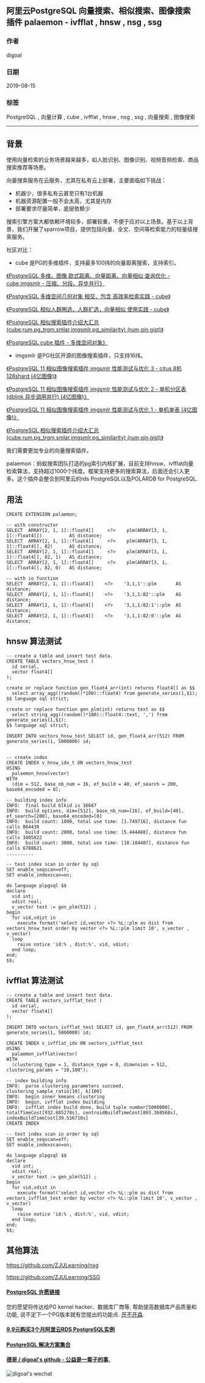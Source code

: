 ## 阿里云PostgreSQL 向量搜索、相似搜索、图像搜索 插件 palaemon - ivfflat , hnsw , nsg , ssg     
                
### 作者                
digoal                
                
### 日期                
2019-08-15               
                
### 标签                
PostgreSQL , 向量计算 , cube , ivfflat , hnsw , nsg , ssg , 向量搜索 , 图像搜索      
                
----                
                
## 背景       
使用向量检索的业务场景越来越多，如人脸识别、图像识别、视频音频检索、商品搜索推荐等场景。    
    
向量搜索服务在云服务，尤其在私有云上部署，主要面临如下挑战：    
    
- 机器少，很多私有云甚至只有1台机器    
- 机器资源配置一般不会太高，尤其是内存    
- 部署要求尽量简单，底层依赖少    
    
搜索引擎方案大都依赖环境较多，部署较重，不便于应对以上场景。基于以上背景，我们开展了sparrow项目，提供包括向量、全文、空间等检索能力的轻量级搜索服务。    
    
社区对比：    
    
- cube 是PG的多维插件，支持最多100纬的向量距离搜索，支持索引。    
  
[《PostgreSQL 多维、图像 欧式距离、向量距离、向量相似 查询优化 - cube,imgsmlr - 压缩、分段、异步并行》](../01811/20181129_01.md)    
  
[《PostgreSQL 多维空间几何对象 相交、包含 高效率检索实践 - cube》](../201810/20181015_01.md)    
  
[《PostgreSQL 相似人群圈选，人群扩选，向量相似 使用实践 - cube》](../201810/20181011_01.md)    
  
[《PostgreSQL 相似搜索插件介绍大汇总 (cube,rum,pg_trgm,smlar,imgsmlr,pg_similarity) (rum,gin,gist)》](../201809/20180904_01.md)    
  
[《PostgreSQL cube 插件 - 多维空间对象》](../201709/20170902_01.md)   
    
- imgsmlr 是PG社区开源的图像搜索插件，只支持16纬。    
  
[《PostgreSQL 11 相似图像搜索插件 imgsmlr 性能测试与优化 3 - citus 8机128shard (4亿图像)》](../201809/20180904_04.md)    
  
[《PostgreSQL 11 相似图像搜索插件 imgsmlr 性能测试与优化 2 - 单机分区表 (dblink 异步调用并行) (4亿图像)》](../201809/20180904_03.md)    
  
[《PostgreSQL 11 相似图像搜索插件 imgsmlr 性能测试与优化 1 - 单机单表 (4亿图像)》](../201809/20180904_02.md)    
  
[《PostgreSQL 相似搜索插件介绍大汇总 (cube,rum,pg_trgm,smlar,imgsmlr,pg_similarity) (rum,gin,gist)》](../201809/20180904_01.md)    
    
我们需要更加专业的向量搜索插件。    
    
palaemon：蚂蚁搜索团队打造的pg索引内核扩展，目前支持hnsw、ivfflat向量检索算法，支持超过1000个纬度。框架支持更多的搜索算法，后面还会引入更多。这个插件会整合到阿里云的rds PostgreSQL以及POLARDB for PostgreSQL.      
    
## 用法    
    
```    
CREATE EXTENSION palaemon;    
    
-- with constructor    
SELECT  ARRAY[2, 1, 1]::float4[]     <?>    plm(ARRAY[3, 1, 1]::float4[])          AS distance;    
SELECT  ARRAY[2, 1, 1]::float4[]     <?>    plm(ARRAY[3, 1, 1]::float4[], 82)      AS distance;    
SELECT  ARRAY[2, 1, 1]::float4[]     <?>    plm(ARRAY[3, 1, 1]::float4[], 82, 1)   AS distance;    
SELECT  ARRAY[2, 1, 1]::float4[]     <?>    plm(ARRAY[3, 1, 1]::float4[], 82, 0)   AS distance;    
    
-- with io function    
SELECT  ARRAY[2, 1, 1]::float4[]    <?>    '3,1,1'::plm       AS distance;    
SELECT  ARRAY[2, 1, 1]::float4[]    <?>    '3,1,1:82'::plm    AS distance;    
SELECT  ARRAY[2, 1, 1]::float4[]    <?>    '3,1,1:82:1'::plm  AS distance;    
SELECT  ARRAY[2, 1, 1]::float4[]    <?>    '3,1,1:82:0'::plm  AS distance;    
```    
    
## hnsw 算法测试    
    
```    
-- create a table and insert test data.    
CREATE TABLE vectors_hnsw_test (    
  id serial,    
  vector float4[]    
);    
    
create or replace function gen_float4_arr(int) returns float4[] as $$    
  select array_agg((random()*100)::float4) from generate_series(1,$1);    
$$ language sql strict;    
    
create or replace function gen_plm(int) returns text as $$    
  select string_agg((random()*100)::float4::text, ',') from generate_series(1,$1);    
$$ language sql strict;    
    
INSERT INTO vectors_hnsw_test SELECT id, gen_float4_arr(512) FROM generate_series(1, 5000000) id;    
    
    
-- create index    
CREATE INDEX v_hnsw_idx_t ON vectors_hnsw_test    
USING    
  palaemon_hnsw(vector)    
WITH    
  (dim = 512, base_nb_num = 16, ef_build = 40, ef_search = 200, base64_encoded = 0);    
  
-- building index info
INFO:  final build blkid is 16667
INFO:  build options, dim=[512], base_nb_num=[16], ef_build=[40], ef_search=[200], base64_encoded=[0]
INFO:  build count: 1000, total use time: [1.749716], distance fun calls 864430
INFO:  build count: 2000, total use time: [5.444488], distance fun calls 3405822
INFO:  build count: 3000, total use time: [10.184407], distance fun calls 6788621
..........
    
-- test index scan in order by sql    
SET enable_seqscan=off;    
SET enable_indexscan=on;    
    
do language plpgsql $$    
declare    
  vid int;    
  vdist real;    
  v_vector text := gen_plm(512) ;    
begin    
  for vid,vdist in     
    execute format('select id,vector <?> %L::plm as dist from vectors_hnsw_test order by vector <?> %L::plm limit 10', v_vector , v_vector)      
  loop    
    raise notice 'id:% , dist:%', vid, vdist;    
  end loop;    
end;    
$$;    
```    
    
    
## ivfflat 算法测试    
    
```    
-- create a table and insert test data.    
CREATE TABLE vectors_ivfflat_test (    
  id serial,    
  vector float4[]    
);    
    
INSERT INTO vectors_ivfflat_test SELECT id, gen_float4_arr(512) FROM generate_series(1, 5000000) id;    
    
CREATE INDEX v_ivfflat_idx ON vectors_ivfflat_test    
USING    
  palaemon_ivfflat(vector)    
WITH    
  (clustering_type = 1, distance_type = 0, dimension = 512, clustering_params = "10,100");    

-- index building info
INFO:  parse clustering parameters succeed, clustering_sample_ratio[10], k[100]
INFO:  begin inner kmeans clustering
INFO:  begin, ivfflat index building
INFO:  ivfflat index build done, build tuple number[5000000], totalTimeCost[932.885278s], centroidBuildTimeCost[893.368568s], indexBuildTimeCost[39.516710s]
CREATE INDEX
    
-- test index scan in order by sql    
SET enable_seqscan=off;    
SET enable_indexscan=on;    
    
do language plpgsql $$    
declare    
  vid int;    
  vdist real;    
  v_vector text := gen_plm(512) ;    
begin    
  for vid,vdist in     
    execute format('select id,vector <?> %L::plm as dist from vectors_ivfflat_test order by vector <?> %L::plm limit 10', v_vector , v_vector)      
  loop    
    raise notice 'id:% , dist:%', vid, vdist;    
  end loop;    
end;    
$$;    
```    
    
## 其他算法    
https://github.com/ZJULearning/nsg    
    
https://github.com/ZJULearning/SSG    
     
        
  
  
  
  
  
  
  
  
  
  
  
  
  
  
  
  
  
  
  
  
  
  
  
  
  
  
  
  
  
  
  
  
  
  
  
  
  
  
  
  
  
  
  
  
  
  
  
  
  
  
  
  
  
  
  
  
  
  
  
#### [PostgreSQL 许愿链接](https://github.com/digoal/blog/issues/76 "269ac3d1c492e938c0191101c7238216")
您的愿望将传达给PG kernel hacker、数据库厂商等, 帮助提高数据库产品质量和功能, 说不定下一个PG版本就有您提出的功能点. [开不开森](https://github.com/digoal/blog/issues/76 "269ac3d1c492e938c0191101c7238216").  
  
  
#### [9.9元购买3个月阿里云RDS PostgreSQL实例](https://www.aliyun.com/database/postgresqlactivity "57258f76c37864c6e6d23383d05714ea")
  
  
#### [PostgreSQL 解决方案集合](https://yq.aliyun.com/topic/118 "40cff096e9ed7122c512b35d8561d9c8")
  
  
#### [德哥 / digoal's github - 公益是一辈子的事.](https://github.com/digoal/blog/blob/master/README.md "22709685feb7cab07d30f30387f0a9ae")
  
  
![digoal's wechat](../pic/digoal_weixin.jpg "f7ad92eeba24523fd47a6e1a0e691b59")
  
